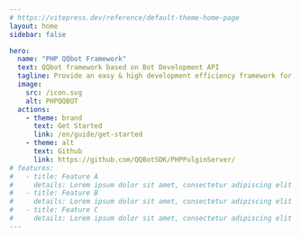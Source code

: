 ```yaml
---
# https://vitepress.dev/reference/default-theme-home-page
layout: home
sidebar: false

hero:
  name: "PHP QQbot Framework"
  text: QQbot framework based on Bot Development API
  tagline: Provide an easy & high development efficiency framework for developers
  image:
    src: /icon.svg
    alt: PHPQQBOT
  actions:
    - theme: brand
      text: Get Started
      link: /en/guide/get-started
    - theme: alt
      text: Github
      link: https://github.com/QQBotSDK/PHPPulginServer/
# features:
#   - title: Feature A
#     details: Lorem ipsum dolor sit amet, consectetur adipiscing elit
#   - title: Feature B
#     details: Lorem ipsum dolor sit amet, consectetur adipiscing elit
#   - title: Feature C
#     details: Lorem ipsum dolor sit amet, consectetur adipiscing elit
---
```



<style>
  :root {
  --vp-home-hero-name-color: transparent;
  --vp-home-hero-name-background: -webkit-linear-gradient(120deg, rgb(154, 186, 7) 15%, rgb(44, 150, 120));

  --vp-home-hero-image-background-image: linear-gradient(-45deg, rgb(26, 148, 188) 50%, rgb(85, 187, 138) 50%);       
  --vp-home-hero-image-filter: blur(44px);
}
</style>

